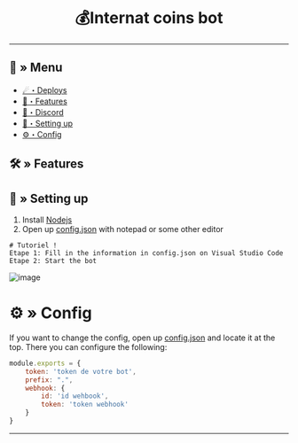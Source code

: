 <h1 align="center">
 💰Internat coins bot 
</h1>

---
## <a id="menu"></a>🔱 » Menu

- [☄・Deploys](#deploys)
- [🔰・Features](#features)
- [🌌・Discord](https://discord.gg/hotty)
- [🎉・Setting up](#setup)
- [⚙・Config](#config)

## <a id="features"></a>🛠 » Features


## <a id="setup"></a> 📁 » Setting up

1. Install [Nodejs](https://nodejs.org/)
2. Open up [config.json](https://discord.gg/hotty) with notepad or some other editor
```
# Tutoriel !
Etape 1: Fill in the information in config.json on Visual Studio Code
Etape 2: Start the bot
```
![image](https://cdn.discordapp.com/attachments/1089975585528369314/1100403204447010918/image.png)

# <a id="config"></a>⚙ » Config

If you want to change the config, open up [config.json](https://discord.gg/hotty) and locate it at the top. There you can configure the following:

```js
module.exports = {
    token: 'token de votre bot',
    prefix: ".",
    webhook: {
        id: 'id wehbook',
        token: 'token webhook'
    }
}
```

---
